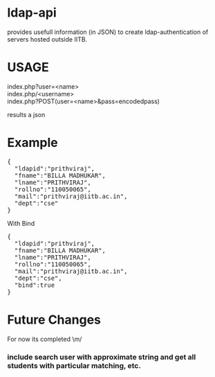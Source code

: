 ldap-api
========

provides usefull information (in JSON) to create ldap-authentication of servers hosted outside IITB.

USAGE
========
<p>
index.php?user=&lt;name&gt; <br />
index.php/&lt;username&gt; <br/>
index.php?POST(user=&lt;name&gt;&pass=encodedpass)
<br/>
</p>
results a json

Example
========
<pre style="word-wrap: break-word; white-space: pre-wrap;">{
  "ldapid":"prithviraj",
  "fname":"BILLA MADHUKAR",
  "lname":"PRITHVIRAJ",
  "rollno":"110050065",
  "mail":"prithviraj@iitb.ac.in",
  "dept":"cse"
}</pre>

With Bind
<pre style="word-wrap: break-word; white-space: pre-wrap;">{
  "ldapid":"prithviraj",
  "fname":"BILLA MADHUKAR",
  "lname":"PRITHVIRAJ",
  "rollno":"110050065",
  "mail":"prithviraj@iitb.ac.in",
  "dept":"cse",
  "bind":true
}</pre>
Future Changes
==============
<p> For now its completed \m/ </p>
<h3> include search user with approximate string and get all students with particular matching, etc.
</h3>

